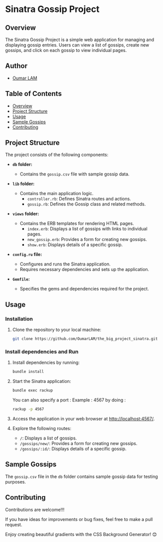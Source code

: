 # Sinatra Gossip Project

## Overview

The Sinatra Gossip Project is a simple web application for managing and displaying gossip entries. Users can view a list of gossips, create new gossips, and click on each gossip to view individual pages.

## Author 

- [Oumar LAM](https://github.com/OumarLAM)

## Table of Contents

- [Overview](#overview)
- [Project Structure](#project-structure)
- [Usage](#usage)
- [Sample Gossips](#sample-gossips)
- [Contributing](#contributing)

## Project Structure

The project consists of the following components:

- **`db` folder:**
  - Contains the `gossip.csv` file with sample gossip data.

- **`lib` folder:**
  - Contains the main application logic.
    - `controller.rb`: Defines Sinatra routes and actions.
    - `gossip.rb`: Defines the Gossip class and related methods.

- **`views` folder:**
  - Contains the ERB templates for rendering HTML pages.
    - `index.erb`: Displays a list of gossips with links to individual pages.
    - `new_gossip.erb`: Provides a form for creating new gossips.
    - `show.erb`: Displays details of a specific gossip.

- **`config.ru` file:**
  - Configures and runs the Sinatra application.
  - Requires necessary dependencies and sets up the application.

- **`Gemfile`:**
  - Specifies the gems and dependencies required for the project.

## Usage

### Installation

1. Clone the repository to your local machine:

    ```bash
   git clone https://github.com/OumarLAM/the_big_project_sinatra.git
    ```

### Install dependencies and Run
1. Install dependencies by running:

    ```bash
    bundle install
    ```

2. Start the Sinatra application:

    ```bash
    bundle exec rackup
    ```

    You can also specify a port : Example : 4567 by doing : 

    ```bash
    rackup -p 4567
    ```

3. Access the application in your web browser at [http://localhost:4567/](http://localhost:4567/).

4. Explore the following routes:

   - `/`: Displays a list of gossips.
   - `/gossips/new/`: Provides a form for creating new gossips.
   - `/gossips/:id/`: Displays details of a specific gossip.

## Sample Gossips

The `gossip.csv` file in the `db` folder contains sample gossip data for testing purposes.


## Contributing

Contributions are welcome!!!

If you have ideas for improvements or bug fixes, feel free to make a pull request.

Enjoy creating beautiful gradients with the CSS Background Generator! 😊
